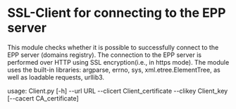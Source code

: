 # SSL-Client for connecting to the EPP server
This module checks whether it is possible to successfully connect to
the EPP server (domains registry). The connection to the EPP server
is performed over HTTP using SSL encryption(i.e., in https mode). The module
uses the built-in libraries: argparse, errno, sys, xml.etree.ElementTree,
as well as loadable requests, urllib3.

usage: Client.py [-h] --url URL --clicert Client_certificate --clikey Client_key [--cacert CA_certificate]

